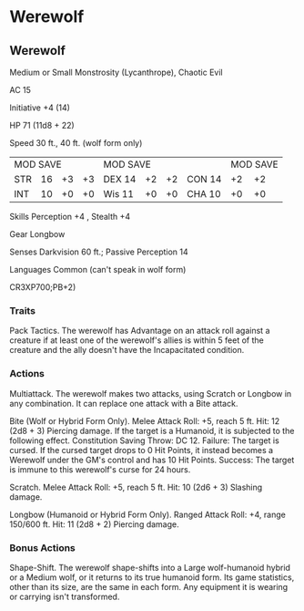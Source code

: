 # Werewolf

## Werewolf

Medium or Small Monstrosity (Lycanthrope), Chaotic Evil

AC 15

Initiative +4 (14)

HP 71 (11d8 + 22)

Speed 30 ft., 40 ft. (wolf form only)

<table><tr><td colspan="4">MOD SAVE</td><td colspan="4">MOD SAVE</td><td colspan="3">MOD SAVE</td></tr><tr><td>STR</td><td>16</td><td>+3</td><td>+3</td><td>DEX 14</td><td>+2</td><td>+2</td><td>CON 14</td><td>+2</td><td>+2</td><td></td></tr><tr><td>INT</td><td>10</td><td>+0</td><td>+0</td><td>Wis 11</td><td>+0</td><td>+0</td><td>CHA 10</td><td>+0</td><td>+0</td><td></td></tr></table>

Skills Perception  $+4$ , Stealth  $+4$

Gear Longbow

Senses Darkvision 60 ft.; Passive Perception 14

Languages Common (can't speak in wolf form)

CR3XP700;PB+2)

### Traits

Pack Tactics. The werewolf has Advantage on an attack roll against a creature if at least one of the werewolf's allies is within 5 feet of the creature and the ally doesn't have the Incapacitated condition.

### Actions

Multiattack. The werewolf makes two attacks, using Scratch or Longbow in any combination. It can replace one attack with a Bite attack.

Bite (Wolf or Hybrid Form Only). Melee Attack Roll: +5, reach 5 ft. Hit: 12 (2d8 + 3) Piercing damage. If the target is a Humanoid, it is subjected to the following effect. Constitution Saving Throw: DC 12. Failure: The target is cursed. If the cursed target drops to 0 Hit Points, it instead becomes a Werewolf under the GM's control and has 10 Hit Points. Success: The target is immune to this werewolf's curse for 24 hours.

Scratch. Melee Attack Roll: +5, reach 5 ft. Hit: 10 (2d6 + 3) Slashing damage.

Longbow (Humanoid or Hybrid Form Only). Ranged Attack Roll: +4, range 150/600 ft. Hit: 11 (2d8 + 2) Piercing damage.

### Bonus Actions

Shape-Shift. The werewolf shape-shifts into a Large wolf-humanoid hybrid or a Medium wolf, or it returns to its true humanoid form. Its game statistics, other than its size, are the same in each form. Any equipment it is wearing or carrying isn't transformed.
